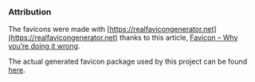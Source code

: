 ### Attribution

The favicons were made with [https://realfavicongenerator.net](https://realfavicongenerator.net) thanks to this article, [Favicon – Why you’re doing it wrong](https://realfavicongenerator.net/blog/favicon-why-youre-doing-it-wrong/).

The actual generated favicon package used by this project can be found [here](https://realfavicongenerator.net/favicon_result?file_id=p1bpmdbab41mi65ro74012j2o2p6#.WbV5KXWGOkA).

